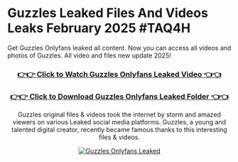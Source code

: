 # Guzzles Leaked Files And Videos Leaks February 2025 #TAQ4H

Get Guzzles Onlyfans leaked all content. Now you can access all videos and photos of Guzzles. All video and files new update 2025!
<div align="center" title="Guzzles Onlyfans Leaked">
  
### [👉👉 Click to Watch Guzzles Onlyfans Leaked Video 👈👈](https://links2leaks.com?utm_source=guzzles&utm_medium=gitfeb)  
### [👉👉 Click to Download Guzzles Onlyfans Leaked Folder 👈👈](https://links2leaks.com?utm_source=guzzles&utm_medium=gitfeb)  

Guzzles original files & videos took the internet by storm and amazed viewers on various Leaked social media platforms. Guzzles, a young and talented digital creator, recently became famous thanks to this interesting files & videos.

[![Guzzles Onlyfans Leaked](https://i.ibb.co/93hzkbrt/l2l.gif)](https://links2leaks.com?utm_source=guzzles&utm_medium=gitfeb)  

</div>
